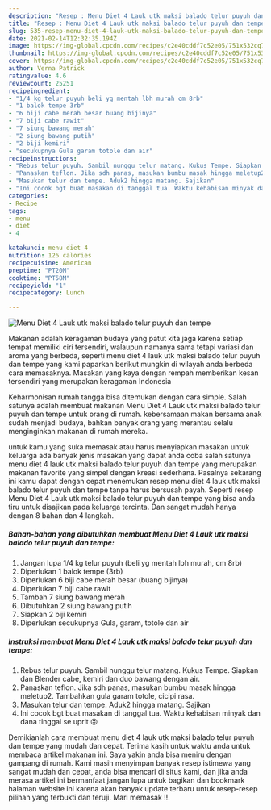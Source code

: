 ```yaml
---
description: "Resep : Menu Diet 4 Lauk utk maksi balado telur puyuh dan tempe Sempurna"
title: "Resep : Menu Diet 4 Lauk utk maksi balado telur puyuh dan tempe Sempurna"
slug: 535-resep-menu-diet-4-lauk-utk-maksi-balado-telur-puyuh-dan-tempe-sempurna
date: 2021-02-14T12:32:35.194Z
image: https://img-global.cpcdn.com/recipes/c2e40cddf7c52e05/751x532cq70/menu-diet-4-lauk-utk-maksi-balado-telur-puyuh-dan-tempe-foto-resep-utama.jpg
thumbnail: https://img-global.cpcdn.com/recipes/c2e40cddf7c52e05/751x532cq70/menu-diet-4-lauk-utk-maksi-balado-telur-puyuh-dan-tempe-foto-resep-utama.jpg
cover: https://img-global.cpcdn.com/recipes/c2e40cddf7c52e05/751x532cq70/menu-diet-4-lauk-utk-maksi-balado-telur-puyuh-dan-tempe-foto-resep-utama.jpg
author: Verna Patrick
ratingvalue: 4.6
reviewcount: 25251
recipeingredient:
- "1/4 kg telur puyuh beli yg mentah lbh murah cm 8rb"
- "1 balok tempe 3rb"
- "6 biji cabe merah besar buang bijinya"
- "7 biji cabe rawit"
- "7 siung bawang merah"
- "2 siung bawang putih"
- "2 biji kemiri"
- "secukupnya Gula garam totole dan air"
recipeinstructions:
- "Rebus telur puyuh. Sambil nunggu telur matang. Kukus Tempe. Siapkan dan Blender cabe, kemiri dan duo bawang dengan air."
- "Panaskan teflon. Jika sdh panas, masukan bumbu masak hingga meletup2. Tambahkan gula garam totole, cicipi rasa."
- "Masukan telur dan tempe. Aduk2 hingga matang. Sajikan"
- "Ini cocok bgt buat masakan di tanggal tua. Waktu kehabisan minyak dan dana tinggal se uprit 😜"
categories:
- Recipe
tags:
- menu
- diet
- 4

katakunci: menu diet 4 
nutrition: 126 calories
recipecuisine: American
preptime: "PT20M"
cooktime: "PT58M"
recipeyield: "1"
recipecategory: Lunch

---
```



![Menu Diet 4 Lauk utk maksi balado telur puyuh dan tempe](https://img-global.cpcdn.com/recipes/c2e40cddf7c52e05/751x532cq70/menu-diet-4-lauk-utk-maksi-balado-telur-puyuh-dan-tempe-foto-resep-utama.jpg)

Makanan adalah keragaman budaya yang patut kita jaga karena setiap tempat memiliki ciri tersendiri, walaupun namanya sama tetapi variasi dan aroma yang berbeda, seperti menu diet 4 lauk utk maksi balado telur puyuh dan tempe yang kami paparkan berikut mungkin di wilayah anda berbeda cara memasaknya. Masakan yang kaya dengan rempah memberikan kesan tersendiri yang merupakan keragaman Indonesia



Keharmonisan rumah tangga bisa ditemukan dengan cara simple. Salah satunya adalah membuat makanan Menu Diet 4 Lauk utk maksi balado telur puyuh dan tempe untuk orang di rumah. kebersamaan makan bersama anak sudah menjadi budaya, bahkan banyak orang yang merantau selalu menginginkan makanan di rumah mereka.

untuk kamu yang suka memasak atau harus menyiapkan masakan untuk keluarga ada banyak jenis masakan yang dapat anda coba salah satunya menu diet 4 lauk utk maksi balado telur puyuh dan tempe yang merupakan makanan favorite yang simpel dengan kreasi sederhana. Pasalnya sekarang ini kamu dapat dengan cepat menemukan resep menu diet 4 lauk utk maksi balado telur puyuh dan tempe tanpa harus bersusah payah.
Seperti resep Menu Diet 4 Lauk utk maksi balado telur puyuh dan tempe yang bisa anda tiru untuk disajikan pada keluarga tercinta. Dan sangat mudah hanya dengan 8 bahan dan 4 langkah.


<!--inarticleads1-->

##### Bahan-bahan yang dibutuhkan membuat Menu Diet 4 Lauk utk maksi balado telur puyuh dan tempe:

1. Jangan lupa 1/4 kg telur puyuh (beli yg mentah lbh murah, cm 8rb)
1. Diperlukan 1 balok tempe (3rb)
1. Diperlukan 6 biji cabe merah besar (buang bijinya)
1. Diperlukan 7 biji cabe rawit
1. Tambah 7 siung bawang merah
1. Dibutuhkan 2 siung bawang putih
1. Siapkan 2 biji kemiri
1. Diperlukan secukupnya Gula, garam, totole dan air




<!--inarticleads2-->

##### Instruksi membuat  Menu Diet 4 Lauk utk maksi balado telur puyuh dan tempe:

1. Rebus telur puyuh. Sambil nunggu telur matang. Kukus Tempe. Siapkan dan Blender cabe, kemiri dan duo bawang dengan air.
1. Panaskan teflon. Jika sdh panas, masukan bumbu masak hingga meletup2. Tambahkan gula garam totole, cicipi rasa.
1. Masukan telur dan tempe. Aduk2 hingga matang. Sajikan
1. Ini cocok bgt buat masakan di tanggal tua. Waktu kehabisan minyak dan dana tinggal se uprit 😜




Demikianlah cara membuat menu diet 4 lauk utk maksi balado telur puyuh dan tempe yang mudah dan cepat. Terima kasih untuk waktu anda untuk membaca artikel makanan ini. Saya yakin anda bisa meniru dengan gampang di rumah. Kami masih menyimpan banyak resep istimewa yang sangat mudah dan cepat, anda bisa mencari di situs kami, dan jika anda merasa artikel ini bermanfaat jangan lupa untuk bagikan dan bookmark halaman website ini karena akan banyak update terbaru untuk resep-resep pilihan yang terbukti dan teruji. Mari memasak !!. 
